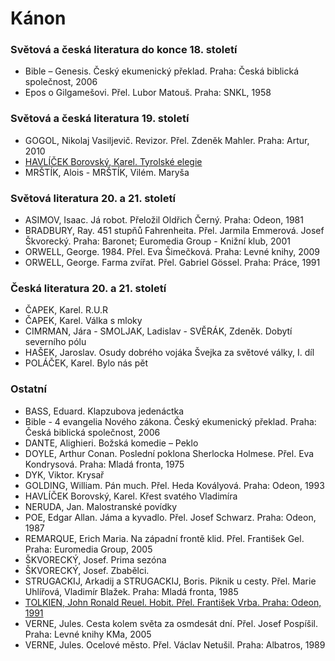 # Kánon

### Světová a česká literatura do konce 18. století

- Bible – Genesis. Český ekumenický překlad. Praha: Česká biblická společnost, 2006
- Epos o Gilgamešovi. Přel. Lubor Matouš. Praha: SNKL, 1958

### Světová a česká literatura 19. století

- GOGOL, Nikolaj Vasiljevič. Revizor. Přel. Zdeněk Mahler. Praha: Artur, 2010
- [HAVLÍČEK Borovský, Karel. Tyrolské elegie](./pages/tyrolske_elegie.pdf)
- MRŠTÍK, Alois - MRŠTÍK, Vilém. Maryša

### Světová literatura 20. a 21. století

- ASIMOV, Isaac. Já robot. Přeložil Oldřich Černý. Praha: Odeon, 1981
- BRADBURY, Ray. 451 stupňů Fahrenheita. Přel. Jarmila Emmerová. Josef Škvorecký. Praha: Baronet; Euromedia Group - Knižní klub, 2001
- ORWELL, George. 1984. Přel. Eva Šimečková. Praha: Levné knihy, 2009
- ORWELL, George. Farma zvířat. Přel. Gabriel Gössel. Praha: Práce, 1991

### Česká literatura 20. a 21. století

- ČAPEK, Karel. R.U.R
- ČAPEK, Karel. Válka s mloky
- CIMRMAN, Jára - SMOLJAK, Ladislav - SVĚRÁK, Zdeněk. Dobytí severního pólu
- HAŠEK, Jaroslav. Osudy dobrého vojáka Švejka za světové války, I. díl
- POLÁČEK, Karel. Bylo nás pět

### Ostatní

- BASS, Eduard. Klapzubova jedenáctka
- Bible - 4 evangelia Nového zákona. Český ekumenický překlad. Praha: Česká biblická společnost, 2006
- DANTE, Alighieri. Božská komedie – Peklo
- DOYLE, Arthur Conan. Poslední poklona Sherlocka Holmese. Přel. Eva Kondrysová. Praha: Mladá fronta, 1975
- DYK, Viktor. Krysař
- GOLDING, William. Pán much. Přel. Heda Kovályová. Praha: Odeon, 1993
- HAVLÍČEK Borovský, Karel. Křest svatého Vladimíra
- NERUDA, Jan. Malostranské povídky
- POE, Edgar Allan. Jáma a kyvadlo. Přel. Josef Schwarz. Praha: Odeon, 1987
- REMARQUE, Erich Maria. Na západní frontě klid. Přel. František Gel. Praha: Euromedia Group, 2005
- ŠKVORECKÝ, Josef. Prima sezóna
- ŠKVORECKÝ, Josef. Zbabělci.
- STRUGACKIJ, Arkadij a STRUGACKIJ, Boris. Piknik u cesty. Přel. Marie Uhlířová, Vladimír Blažek. Praha: Mladá fronta, 1985
- [TOLKIEN, John Ronald Reuel. Hobit. Přel. František Vrba. Praha: Odeon, 1991](./pages/hobit.pdf)
- VERNE, Jules. Cesta kolem světa za osmdesát dní. Přel. Josef Pospíšil. Praha: Levné knihy KMa, 2005
- VERNE, Jules. Ocelové město. Přel. Václav Netušil. Praha: Albatros, 1989

